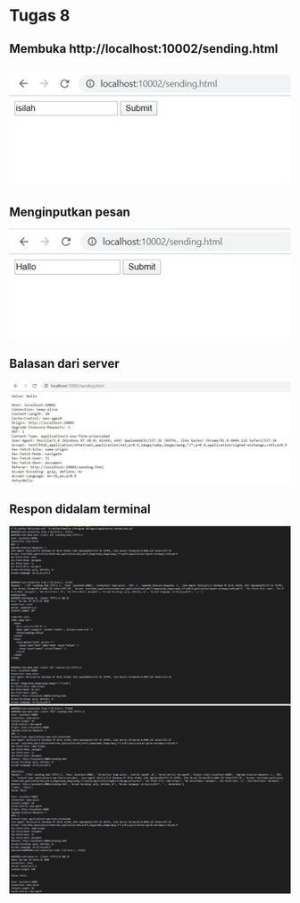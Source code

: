 <h1>Tugas 8 </h1>

<h2>Membuka http://localhost:10002/sending.html<h2>
<img src="Dokumentasi/gambaraja.JPG" >
<h2>Menginputkan pesan</h2>
<img src="Dokumentasi/gambar1.JPG" >
<h2>Balasan dari server</h2>
<img src="Dokumentasi/Gambar2.JPG" >
<h2>Respon didalam terminal</h2>
<img src="Dokumentasi/respon1.JPG" >
<img src="Dokumentasi/respon2.JPG" >
